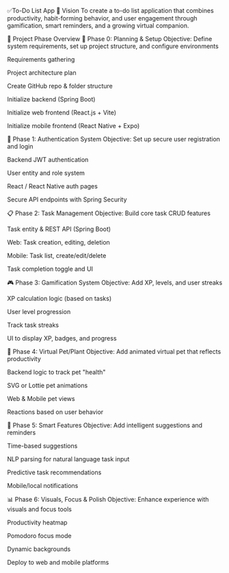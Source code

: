 ✅To-Do List App
🧠 Vision
To create a to-do list application that combines productivity, habit-forming behavior, and user engagement through gamification, smart reminders, and a growing virtual companion.


📌 Project Phase Overview
🚧 Phase 0: Planning & Setup
Objective: Define system requirements, set up project structure, and configure environments

 Requirements gathering

 Project architecture plan

 Create GitHub repo & folder structure

 Initialize backend (Spring Boot)

 Initialize web frontend (React.js + Vite)

 Initialize mobile frontend (React Native + Expo)

🔐 Phase 1: Authentication System 
Objective: Set up secure user registration and login

 Backend JWT authentication

 User entity and role system

 React / React Native auth pages

 Secure API endpoints with Spring Security

📋 Phase 2: Task Management 
Objective: Build core task CRUD features

 Task entity & REST API (Spring Boot)

 Web: Task creation, editing, deletion

 Mobile: Task list, create/edit/delete

 Task completion toggle and UI

🎮 Phase 3: Gamification System
Objective: Add XP, levels, and user streaks

 XP calculation logic (based on tasks)

 User level progression

 Track task streaks

 UI to display XP, badges, and progress

🐾 Phase 4: Virtual Pet/Plant 
Objective: Add animated virtual pet that reflects productivity

 Backend logic to track pet "health"

 SVG or Lottie pet animations

 Web & Mobile pet views

 Reactions based on user behavior

🧠 Phase 5: Smart Features
Objective: Add intelligent suggestions and reminders

 Time-based suggestions

 NLP parsing for natural language task input

 Predictive task recommendations

 Mobile/local notifications

📊 Phase 6: Visuals, Focus & Polish
Objective: Enhance experience with visuals and focus tools

 Productivity heatmap

 Pomodoro focus mode

 Dynamic backgrounds

 Deploy to web and mobile platforms

